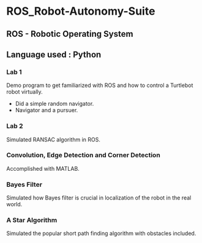 # ROS_Robot-Autonomy-Suite

## ROS - Robotic Operating System
## Language used : Python

### Lab 1
Demo program to get familiarized with ROS and how to control a Turtlebot robot virtually.
  * Did a simple random navigator.
  * Navigator and a pursuer.

### Lab 2
Simulated RANSAC algorithm in ROS.

### Convolution, Edge Detection and Corner Detection
Accomplished with MATLAB.

### Bayes Filter
Simulated how Bayes filter is crucial in localization of the robot in the real world.

### A Star Algorithm
Simulated the popular short path finding algorithm with obstacles included.
